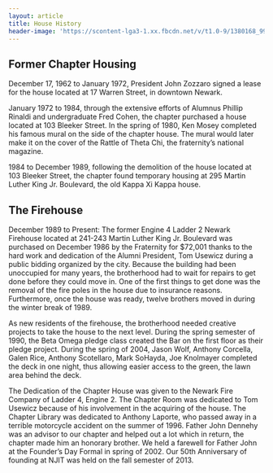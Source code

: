 ```yaml
---
layout: article
title: House History
header-image: 'https://scontent-lga3-1.xx.fbcdn.net/v/t1.0-9/1380168_99140000091913_1657150205_n.jpg?oh=5656d75ebb6385ead5e5b4fa1ca6b8fe&oe=59394A8F'
---
```



## Former Chapter Housing

December 17, 1962 to January 1972, President John Zozzaro signed a lease for the house located at 17 Warren Street, in downtown Newark.

January 1972 to 1984, through the extensive efforts of Alumnus Phillip Rinaldi and undergraduate Fred Cohen, the chapter purchased a house located at 103 Bleeker Street. In the spring of 1980, Ken Mosey completed his famous mural on the side of the chapter house. The mural would later make it on the cover of the Rattle of Theta Chi, the fraternity’s national magazine.

1984 to December 1989, following the demolition of the house located at 103 Bleeker Street, the chapter found temporary housing at 295 Martin Luther King Jr. Boulevard, the old Kappa Xi Kappa house.

## The Firehouse

December 1989 to Present: The former Engine 4 Ladder 2 Newark Firehouse located at 241-243 Martin Luther King Jr. Boulevard was purchased on December 1986 by the Fraternity for $72,001 thanks to the hard work and dedication of the Alumni President, Tom Usewicz during a public bidding organized by the city. Because the building had been unoccupied for many years, the brotherhood had to wait for repairs to get done before they could move in. One of the first things to get done was the removal of the fire poles in the house due to insurance reasons. Furthermore, once the house was ready, twelve brothers moved in during the winter break of 1989.

As new residents of the firehouse, the brotherhood needed creative projects to take the house to the next level. During the spring semester of 1990, the Beta Omega pledge class created the Bar on the first floor as their pledge project. During the spring of 2004, Jason Wolf, Anthony Corcella, Galen Rice, Anthony Scotellaro, Mark SoHayda, Joe Knolmayer completed the deck in one night, thus allowing easier access to the green, the lawn area behind the deck.

The Dedication of the Chapter House was given to the Newark Fire Company of Ladder 4, Engine 2. The Chapter Room was dedicated to Tom Usewicz because of his involvement in the acquiring of the house. The Chapter Library was dedicated to Anthony Laporte, who passed away in a terrible motorcycle accident on the summer of 1996. Father John Dennehy was an advisor to our chapter and helped out a lot which in return, the chapter made him an honorary brother. We held a farewell for Father John at the Founder’s Day Formal in spring of 2002. Our 50th Anniversary of founding at NJIT was held on the fall semester of 2013.